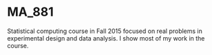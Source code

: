 # MA_881
Statistical computing course in Fall 2015 focused on real problems in experimental design and data analysis.
I show most of my work in the course.
